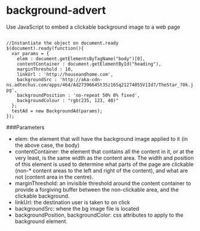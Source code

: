 background-advert
=================

Use JavaScript to embed a clickable background image to a web page

<code>
//Instantiate the object on document.ready
$(document).ready(function(){
  var params = {
    elem : document.getElementsByTagName("body")[0],
    contentContainer : document.getElementById("heading"),
    marginThreshold : 10,
    linkUrl : 'http://houseandhome.com',
    backgroundSrc : 'http://aka-cdn-ns.adtechus.com/apps/464/Ad2739664St3Sz16Sq21274055V1Id7/TheStar_70k.jpg',
    backgroundPosition : 'no-repeat 50% 0% fixed',
    backgroundColour : "rgb(235, 123, 40)"
  };
  testAd = new BackgroundAd(params);
});
</code>

###Parameters
* elem: the element that will have the background image applied to it (in the above case, the body)
* contentContainer: the element that contains all the content in it, or at the very least, is the same width as the content area. The width and position of this element is used to determine what parts of the page are clickable (non-*  content areas to the left and right of the content), and what are not (content area in the centre).
*  marginThreshold: an invisible threshold around the content container to provide a forgiving buffer between the non-clickable area, and the clickable background.
*  linkUrl: the destination user is taken to on click
*  backgroundSrc: where the bg image file is located
*  backgroundPosition, backgroundColor: css attributes to apply to the background element.
